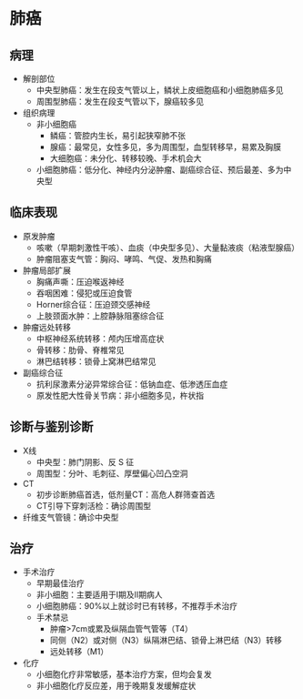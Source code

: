 
# 肺癌
## 病理
 - 解剖部位
   - 中央型肺癌：发生在段支气管以上，鳞状上皮细胞癌和小细胞肺癌多见
   - 周围型肺癌：发生在段支气管以下，腺癌较多见
 - 组织病理
   - 非小细胞癌
     - 鳞癌：管腔内生长，易引起狭窄肺不张
     - 腺癌：最常见，女性多见，多为周围型，血型转移早，易累及胸膜
     - 大细胞癌：未分化、转移较晚、手术机会大
   - 小细胞肺癌：低分化、神经内分泌肿瘤、副癌综合征、预后最差、多为中央型
## 临床表现
- 原发肿瘤 
  - 咳嗽（早期刺激性干咳）、血痰（中央型多见）、大量黏液痰（粘液型腺癌）
  - 肿瘤阻塞支气管：胸闷、哮鸣、气促、发热和胸痛
- 肿瘤局部扩展
  - 胸痛声嘶：压迫喉返神经
  - 吞咽困难：侵犯或压迫食管
  - Horner综合征：压迫颈交感神经
  - 上肢颈面水肿：上腔静脉阻塞综合征
- 肿瘤远处转移
  - 中枢神经系统转移：颅内压增高症状
  - 骨转移：肋骨、脊椎常见
  - 淋巴结转移：锁骨上窝淋巴结常见
- 副癌综合征
  - 抗利尿激素分泌异常综合征：低钠血症、低渗透压血症
  - 原发性肥大性骨关节病：非小细胞多见，杵状指
## 诊断与鉴别诊断
- X线
  - 中央型：肺门阴影、反 S 征
  - 周围型：分叶、毛刺征、厚壁偏心凹凸空洞
- CT
  - 初步诊断肺癌首选，低剂量CT：高危人群筛查首选
  - CT引导下穿刺活检：确诊周围型
- 纤维支气管镜：确诊中央型
## 治疗
 - 手术治疗
   - 早期最佳治疗
   - 非小细胞：主要适用于I期及II期病人
   - 小细胞肺癌：90%以上就诊时已有转移，不推荐手术治疗
   - 手术禁忌
     - 肿瘤>7cm或累及纵隔血管气管等（T4）
     - 同侧（N2）或对侧（N3）纵隔淋巴结、锁骨上淋巴结（N3）转移
     - 远处转移（M1）
- 化疗
  - 小细胞化疗非常敏感，基本治疗方案，但均会复发
  - 非小细胞化疗反应差，用于晚期复发缓解症状


 
